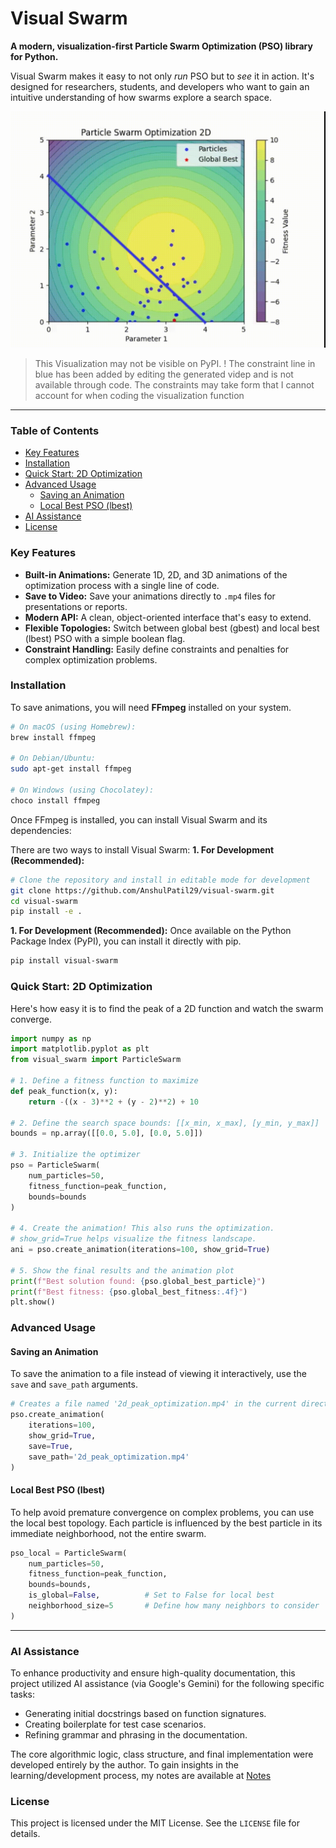 # Visual Swarm

**A modern, visualization-first Particle Swarm Optimization (PSO) library for Python.**

Visual Swarm makes it easy to not only *run* PSO but to *see* it in action. It's designed for researchers, students, and developers who want to gain an intuitive understanding of how swarms explore a search space.

![2D Animation GIF](https://github.com/AnshulPatil29/visual-swarm/blob/main/assets/2d_animation.gif)
> This Visualization may not be visible on PyPI.
> ! The constraint line in blue has been added by editing the generated videp and is not available through code.
> The constraints may take form that I cannot account for when coding the visualization function  

---
### Table of Contents

- [Key Features](#key-features)
- [Installation](#installation)
- [Quick Start: 2D Optimization](#quick-start-2d-optimization)
- [Advanced Usage](#advanced-usage)
  - [Saving an Animation](#saving-an-animation)
  - [Local Best PSO (lbest)](#local-best-pso-lbest)
- [AI Assistance](#ai-assistance)
- [License](#license)


### Key Features

*   **Built-in Animations:** Generate 1D, 2D, and 3D animations of the optimization process with a single line of code.
*   **Save to Video:** Save your animations directly to `.mp4` files for presentations or reports.
*   **Modern API:** A clean, object-oriented interface that's easy to extend.
*   **Flexible Topologies:** Switch between global best (gbest) and local best (lbest) PSO with a simple boolean flag.
*   **Constraint Handling:** Easily define constraints and penalties for complex optimization problems.

### Installation

To save animations, you will need **FFmpeg** installed on your system.

```bash
# On macOS (using Homebrew):
brew install ffmpeg

# On Debian/Ubuntu:
sudo apt-get install ffmpeg

# On Windows (using Chocolatey):
choco install ffmpeg
```

Once FFmpeg is installed, you can install Visual Swarm and its dependencies:

There are two ways to install Visual Swarm:
**1. For Development (Recommended):**
```bash
# Clone the repository and install in editable mode for development
git clone https://github.com/AnshulPatil29/visual-swarm.git
cd visual-swarm
pip install -e .
```

**1. For Development (Recommended):**
Once available on the Python Package Index (PyPI), you can install it directly with pip.
```bash
pip install visual-swarm
```

### Quick Start: 2D Optimization

Here's how easy it is to find the peak of a 2D function and watch the swarm converge.

```python
import numpy as np
import matplotlib.pyplot as plt
from visual_swarm import ParticleSwarm

# 1. Define a fitness function to maximize
def peak_function(x, y):
    return -((x - 3)**2 + (y - 2)**2) + 10

# 2. Define the search space bounds: [[x_min, x_max], [y_min, y_max]]
bounds = np.array([[0.0, 5.0], [0.0, 5.0]])

# 3. Initialize the optimizer
pso = ParticleSwarm(
    num_particles=50,
    fitness_function=peak_function,
    bounds=bounds
)

# 4. Create the animation! This also runs the optimization.
# show_grid=True helps visualize the fitness landscape.
ani = pso.create_animation(iterations=100, show_grid=True)

# 5. Show the final results and the animation plot
print(f"Best solution found: {pso.global_best_particle}")
print(f"Best fitness: {pso.global_best_fitness:.4f}")
plt.show()
```

### Advanced Usage

#### Saving an Animation

To save the animation to a file instead of viewing it interactively, use the `save` and `save_path` arguments.

```python
# Creates a file named '2d_peak_optimization.mp4' in the current directory
pso.create_animation(
    iterations=100,
    show_grid=True,
    save=True,
    save_path='2d_peak_optimization.mp4'
)
```

#### Local Best PSO (lbest)

To help avoid premature convergence on complex problems, you can use the local best topology. Each particle is influenced by the best particle in its immediate neighborhood, not the entire swarm.

```python
pso_local = ParticleSwarm(
    num_particles=50,
    fitness_function=peak_function,
    bounds=bounds,
    is_global=False,          # Set to False for local best
    neighborhood_size=5       # Define how many neighbors to consider
)
```
---

### AI Assistance

To enhance productivity and ensure high-quality documentation, this project utilized AI assistance (via Google's Gemini) for the following specific tasks:

*   Generating initial docstrings based on function signatures.
*   Creating boilerplate for test case scenarios.
*   Refining grammar and phrasing in the documentation.

The core algorithmic logic, class structure, and final implementation were developed entirely by the author.
To gain insights in the learning/development process, my notes are available at [Notes](https://github.com/AnshulPatil29/Notes/blob/main/PSO.md)

### License

This project is licensed under the MIT License. See the `LICENSE` file for details.